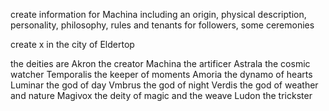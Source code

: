 create information for Machina including an origin, physical description, personality, philosophy, rules and tenants for followers, some ceremonies

create x in the city of Eldertop


the deities are
Akron the creator
Machina the artificer
Astrala the cosmic watcher
Temporalis the keeper of moments
Amoria the dynamo of hearts
Luminar the god of day
Vmbrus the god of night
Verdis the god of weather and nature
Magivox the deity of magic and the weave
Ludon the trickster

